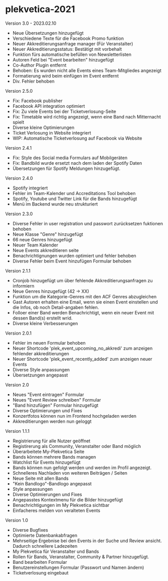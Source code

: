 # plekvetica-2021

Version 3.0 - 2023.02.10
- Neue Übersetzungen hinzugefügt
- Verschiedene Texte für die Facebook Promo funktion
- Neuer Akkreditierungsanfrage manager (Für Veranstalter)
- Neuer Akkreditierungsstatus: Bestätigt mit vorbehalt
- Funktion fürs automatische befüllen von Newsletterlisten
- Autoren Feld bei "Event bearbeiten" hinzugefügt
- Co-Author Plugin entfernt
- Behoben: Es wurden nicht alle Events eines Team-Mitgliedes angezeigt
- Formatierung wird beim einfügen im Event entfernt
- Div. Fehler behoben

Version 2.5.0
- Fix: Facebook publisher
- Facebook API integration optimiert
- Fix: Zu viele Events bei der Ticketverlosung-Seite
- Fix: Timetable wird richtig angezeigt, wenn eine Band nach Mitternacht spielt
- Diverse kleine Optimierungen
- Ticket Verlosung in Website integriert
- WIP: Automatische Ticketverlosung auf Facebook via Website


Version 2.4.1
- Fix: Style des Social media Formulars auf Mobilgeräten
- Fix: Bandbild wurde ersetzt nach dem laden der Spotify Daten
- Übersetzungen für Spotify Meldungen hinzugefügt.

Version 2.4.0
- Spotify integriert
- Fehler im Team-Kalender und Accreditations Tool behoben
- Spotify, Youtube und Twitter Link für die Bands hinzugefügt
- Menü im Backend wurde neu strukturiert

Version 2.3.0
- Diverse Fehler in user registration und passwort zurücksetzen fuktionen behoben
- Neue Klasse "Genre" hinzugefügt
- 66 neue Genres hinzugefügt
- Neuer Team Kalender
- Neue Events akkreditieren seite
- Benachrichtignungen wurden optimiert und fehler behoben
- Diverse Fehler beim Event hinzufügen Formular behoben

Version 2.1.1
- Cronjob hinzugefügt um über fehlende Akkreditierungsanfragen zu informiern
- Neue Genres hinzugefügt (42 -> XX)
- Funktion um die Kategorie-Genres mit den ACF Genres abzugleichen
- Gast Autoren erhalten eine Email, wenn sie einen Event einstellen und die Infos, ob noch Detail-angaben fehlen.
- Folloer einer Band werden Benachrichtigt, wenn ein neuer Event mit dessen Band(s) erstellt wrid.
- Diverse kleine Verbesserungen

Version 2.0.1
- Fehler im neuen Formular behoben
- Neuer Shortcode 'plek_event_upcoming_no_akkredi' zum anzeigen fehlender akkreditierungen
- Neuer Shortcode 'plek_event_recently_added' zum anzeigen neuer Events
- Diverse Style anpassungen
- Übersetzungen angepasst

Version 2.0
- Neues "Event eintragen" Formular
- Neues "Event Review schreiben" Formular
- "Band hinzufügen" Formular hinzugefügt
- Diverse Optimierungen und Fixes
- Konzertfotos können nun im Frontend hochgeladen werden
- Akkreditierungen werden nun geloggt

Version 1.1.1

- Registrierung für alle Nutzer geöffnet
- Registirerung als Community, Veranstalter oder Band möglich
- Überarbeitete My-Plekvetica Seite
- Bands können mehrere Bands managen
- Watchlist für Events hinzugefügt
- Bands können nun gefolgt werden und werden im Profil angezeigt.
- Schnelleres Nachladen von weiteren Beiträgen / Seiten
- Neue Seite mit allen Bands
- "Kein Bandlogo"-Bandlogo angepasst
- Style anpassungen
- Diverse Optimierungen und Fixes
- Angepasstes Kontextmenu für die Bilder hinzugefügt
- Benachrichtigungen im My Plekvetica sichtbar
- Einfacheres melden von veralteten Events
 
Version 1.0

- Diverse Bugfixes
- Optimierte Datenbankabfragen
- Mehrseitige Ergebnise bei den Events in der Suche und Review ansicht. Dadurch schnellere Ladezeiten
- My Plekvetica für Veranstalter und Bands
- Rollen für Bands, Veranstalter, Community & Partner hinzugefügt.
- Band bearbeiten Formular
- Benutzereinstellungen Formular (Passwort und Namen ändern)
- Ticketverlosung eingebaut


